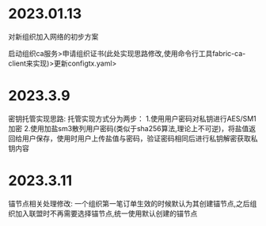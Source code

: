 # 2023.01.13

对新组织加入网络的初步方案

启动组织ca服务>申请组织证书(此处实现思路修改,使用命令行工具fabric-ca-client来实现)>更新configtx.yaml>

# 2023.3.9

密钥托管实现思路:
托管实现方式分为两步：
1.使用用户密码对私钥进行AES/SM1加密
2.使用加盐sm3散列用户密码(类似于sha256算法,理论上不可逆)，将盐值返回给用户保存，使用时用户上传盐值与密码，验证密码相同后进行私钥解密获取私钥内容

# 2023.3.11

锚节点相关处理修改:
一个组织第一笔订单生效的时候默认为其创建锚节点,之后组织加入联盟时不再需要选择锚节点,统一使用默认创建的锚节点